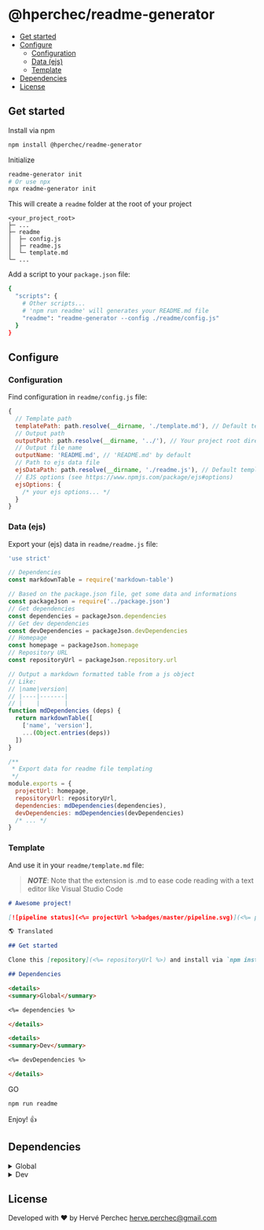 

<h1>@hperchec/readme-generator</h1>

- [Get started](#get-started)
- [Configure](#configure)
  - [Configuration](#configuration)
  - [Data (ejs)](#data-ejs)
  - [Template](#template)
- [Dependencies](#dependencies)
- [License](#license)

## Get started

Install via npm

``` bash
npm install @hperchec/readme-generator
```

Initialize

``` bash
readme-generator init
# Or use npx
npx readme-generator init
```

This will create a `readme` folder at the root of your project

```
<your_project_root>
├─ ...
├─ readme
│  ├─ config.js
│  ├─ readme.js
│  └─ template.md
└─ ...
```

Add a script to your `package.json` file:

```bash
{
  "scripts": {
    # Other scripts...
    # 'npm run readme' will generates your README.md file
    "readme": "readme-generator --config ./readme/config.js"
  }
}
```

## Configure

### Configuration

Find configuration in `readme/config.js` file:

```javascript
{
  // Template path
  templatePath: path.resolve(__dirname, './template.md'), // Default template file
  // Output path
  outputPath: path.resolve(__dirname, '../'), // Your project root directory by default
  // Output file name
  outputName: 'README.md', // 'README.md' by default
  // Path to ejs data file
  ejsDataPath: path.resolve(__dirname, './readme.js'), // Default template ejs data file
  // EJS options (see https://www.npmjs.com/package/ejs#options)
  ejsOptions: {
    /* your ejs options... */
  }
}
```

### Data (ejs)

Export your (ejs) data in `readme/readme.js` file:

```javascript
'use strict'

// Dependencies
const markdownTable = require('markdown-table')

// Based on the package.json file, get some data and informations
const packageJson = require('../package.json')
// Get dependencies
const dependencies = packageJson.dependencies
// Get dev dependencies
const devDependencies = packageJson.devDependencies
// Homepage
const homepage = packageJson.homepage
// Repository URL
const repositoryUrl = packageJson.repository.url

// Output a markdown formatted table from a js object
// Like:
// |name|version|
// |----|-------|
// |    |       |
function mdDependencies (deps) {
  return markdownTable([
    ['name', 'version'],
    ...(Object.entries(deps))
  ])
}

/**
 * Export data for readme file templating
 */
module.exports = {
  projectUrl: homepage,
  repositoryUrl: repositoryUrl,
  dependencies: mdDependencies(dependencies),
  devDependencies: mdDependencies(devDependencies)
  /* ... */
}

```

### Template

And use it in your `readme/template.md` file:

> ***NOTE***: Note that the extension is .md to ease code reading with a text editor like Visual Studio Code

```markdown
# Awesome project!

[![pipeline status](<%= projectUrl %>badges/master/pipeline.svg)](<%= projectUrl %>commits/master)

🌎 Translated

## Get started

Clone this [repository](<%= repositoryUrl %>) and install via `npm install`

## Dependencies

<details>
<summary>Global</summary>

<%= dependencies %>

</details>

<details>
<summary>Dev</summary>

<%= devDependencies %>

</details>

```

GO

```bash
npm run readme
```

Enjoy! 👍

## Dependencies

<details>
<summary>Global</summary>

| name         | version |
| ------------ | ------- |
| colors       | ^1.4.0  |
| ejs          | ^3.0.1  |
| lodash.merge | ^4.6.2  |
| yargonaut    | ^1.1.4  |
| yargs        | ^15.0.2 |

</details>

<details>
<summary>Dev</summary>

| name                   | version |
| ---------------------- | ------- |
| ascii-tree             | ^0.3.0  |
| cross-env              | ^6.0.3  |
| eslint                 | ^6.7.2  |
| eslint-config-standard | ^14.1.0 |
| eslint-plugin-import   | ^2.18.2 |
| eslint-plugin-node     | ^10.0.0 |
| eslint-plugin-promise  | ^4.2.1  |
| eslint-plugin-standard | ^4.0.1  |
| markdown-table         | ^1.1.3  |

</details>

## License

Developed with ❤ by Hervé Perchec <herve.perchec@gmail.com>
